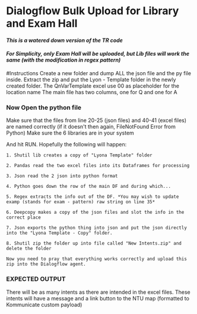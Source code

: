 # Dialogflow Bulk Upload for Library and Exam Hall
#### _This is a watered down version of the TR code_
#### _For Simplicity, only Exam Hall will be uploaded, but Lib files will work the same (with the modification in regex pattern)_


#Instructions
Create a new folder and dump ALL the json file and the py file inside.
Extract the zip and put the Lyon - Template folder in the newly created folder.
The QnVarTemplate excel use 00 as placeholder for the location name
The main file has two columns, one for Q and one for A

### Now Open the python file

Make sure that the files from line 20-25 (json files) and 40-41 (excel files) are named correctly 
(if it doesn't then again, FileNotFound Error from Python) 
Make sure the 6 libraries are in your system

And hit RUN. Hopefully the following will happen:

    1. Shutil lib creates a copy of "Lyona Template" folder

    2. Pandas read the two excel files into its Dataframes for processing

    3. Json read the 2 json into python format

    4. Python goes down the row of the main DF and during which...
    
    5. Regex extracts the info out of the DF. *You may wish to update examp (stands for exam - pattern) raw string on line 35*
    
    6. Deepcopy makes a copy of the json files and slot the info in the correct place

    7. Json exports the python thing into json and put the json directly into the "Lyona Template - Copy" folder.

    8. Shutil zip the folder up into file called "New Intents.zip" and delete the folder

    Now you need to pray that everything works correctly and upload this zip into the Dialogflow agent.

### EXPECTED OUTPUT

There will be as many intents as there are intended in the excel files. These intents will have a message and a link button to the NTU map (formatted to Kommunicate custom payload)
